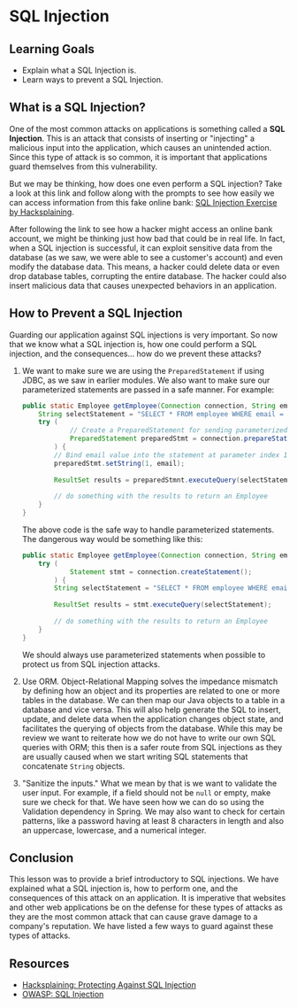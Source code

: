 # SQL Injection

## Learning Goals

- Explain what a SQL Injection is.
- Learn ways to prevent a SQL Injection.

## What is a SQL Injection?

One of the most common attacks on applications is something called a **SQL**
**Injection**. This is an attack that consists of inserting or "injecting" a
malicious input into the application, which causes an unintended action. Since
this type of attack is so common, it is important that applications guard
themselves from this vulnerability.

But we may be thinking, how does one even perform a SQL injection? Take a look
at this link and follow along with the prompts to see how easily we can access
information from this fake online bank:
[SQL Injection Exercise by Hacksplaining](https://www.hacksplaining.com/exercises/sql-injection).

After following the link to see how a hacker might access an online bank
account, we might be thinking just how bad that could be in real life. In fact,
when a SQL injection is successful, it can exploit sensitive data from the
database (as we saw, we were able to see a customer's account) and even modify
the database data. This means, a hacker could delete data or even drop database
tables, corrupting the entire database. The hacker could also insert malicious
data that causes unexpected behaviors in an application.

## How to Prevent a SQL Injection

Guarding our application against SQL injections is very important. So now that
we know what a SQL injection is, how one could perform a SQL injection, and the
consequences... how do we prevent these attacks?

1. We want to make sure we are using the `PreparedStatement` if using JDBC, as
   we saw in earlier modules. We also want to make sure our parameterized
   statements are passed in a safe manner. For example:

    ```java
    public static Employee getEmployee(Connection connection, String email) {
        String selectStatement = "SELECT * FROM employee WHERE email = ?";
        try (
                // Create a PreparedStatement for sending parameterized SQL statements
                PreparedStatement preparedStmt = connection.prepareStatement(selectStatement);
            ) {
            // Bind email value into the statement at parameter index 1
            preparedStmt.setString(1, email);
        
            ResultSet results = preparedStmnt.executeQuery(selectStatement);
        
            // do something with the results to return an Employee
        }
    }
    ```

    The above code is the safe way to handle parameterized statements. The
    dangerous way would be something like this:

    ```java
    public static Employee getEmployee(Connection connection, String email) {
        try (
                Statement stmt = connection.createStatement();
            ) {
            String selectStatement = "SELECT * FROM employee WHERE email = '" + email + "'";
        
            ResultSet results = stmt.executeQuery(selectStatement);
        
            // do something with the results to return an Employee
        }
    }
    ```

    We should always use parameterized statements when possible to protect us
    from SQL injection attacks.

2. Use ORM. Object-Relational Mapping solves the impedance mismatch by defining
   how an object and its properties are related to one or more tables in the
   database. We can then map our Java objects to a table in a database and vice
   versa. This will also help generate the SQL to insert, update, and delete
   data when the application changes object state, and facilitates the querying
   of objects from the database. While this may be review we want to reiterate
   how we do not have to write our own SQL queries with ORM; this then is a
   safer route from SQL injections as they are usually caused when we start
   writing SQL statements that concatenate `String` objects.
3. "Sanitize the inputs." What we mean by that is we want to validate the user
   input. For example, if a field should not be `null` or empty, make sure we
   check for that. We have seen how we can do so using the Validation dependency
   in Spring. We may also want to check for certain patterns, like a password
   having at least 8 characters in length and also an uppercase, lowercase, and
   a numerical integer.

## Conclusion

This lesson was to provide a brief introductory to SQL injections. We have
explained what a SQL injection is, how to perform one, and the consequences of
this attack on an application. It is imperative that websites and other web
applications be on the defense for these types of attacks as they are the most
common attack that can cause grave damage to a company's reputation. We have
listed a few ways to guard against these types of attacks.

## Resources

- [Hacksplaining: Protecting Against SQL Injection](https://www.hacksplaining.com/prevention/sql-injection)
- [OWASP: SQL Injection](https://owasp.org/www-community/attacks/SQL_Injection)
